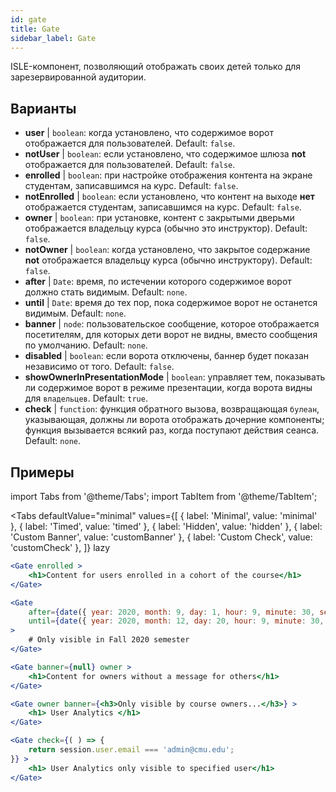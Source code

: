 ```yaml
---
id: gate 
title: Gate
sidebar_label: Gate
---
```


ISLE-компонент, позволяющий отображать своих детей только для зарезервированной аудитории.

## Варианты

* __user__ | `boolean`: когда установлено, что содержимое ворот отображается для пользователей. Default: `false`.
* __notUser__ | `boolean`: если установлено, что содержимое шлюза **not** отображается для пользователей. Default: `false`.
* __enrolled__ | `boolean`: при настройке отображения контента на экране студентам, записавшимся на курс. Default: `false`.
* __notEnrolled__ | `boolean`: если установлено, что контент на выходе **нет** отображается студентам, записавшимся на курс. Default: `false`.
* __owner__ | `boolean`: при установке, контент с закрытыми дверьми отображается владельцу курса (обычно это инструктор). Default: `false`.
* __notOwner__ | `boolean`: когда установлено, что закрытое содержание **not** отображается владельцу курса (обычно инструктору). Default: `false`.
* __after__ | `Date`: время, по истечении которого содержимое ворот должно стать видимым. Default: `none`.
* __until__ | `Date`: время до тех пор, пока содержимое ворот не останется видимым. Default: `none`.
* __banner__ | `node`: пользовательское сообщение, которое отображается посетителям, для которых дети ворот не видны, вместо сообщения по умолчанию. Default: `none`.
* __disabled__ | `boolean`: если ворота отключены, баннер будет показан независимо от того. Default: `false`.
* __showOwnerInPresentationMode__ | `boolean`: управляет тем, показывать ли содержимое ворот в режиме презентации, когда ворота видны для `владельцев`. Default: `true`.
* __check__ | `function`: функция обратного вызова, возвращающая `булеан`, указывающая, должны ли ворота отображать дочерние компоненты; функция вызывается всякий раз, когда поступают действия сеанса. Default: `none`.


## Примеры

import Tabs from '@theme/Tabs';
import TabItem from '@theme/TabItem';

<Tabs
    defaultValue="minimal"
    values={[
        { label: 'Minimal', value: 'minimal' },
        { label: 'Timed', value: 'timed' },
        { label: 'Hidden', value: 'hidden' },
        { label: 'Custom Banner', value: 'customBanner' },
        { label: 'Custom Check', value: 'customCheck' },
    ]}
    lazy
>

<TabItem value="minimal">

```jsx live
<Gate enrolled >
    <h1>Content for users enrolled in a cohort of the course</h1>
</Gate>
```

</TabItem>

<TabItem value="timed">

```jsx live
<Gate
    after={date({ year: 2020, month: 9, day: 1, hour: 9, minute: 30, second: 0, utcOffset: 4 })}
    until={date({ year: 2020, month: 12, day: 20, hour: 9, minute: 30, second: 0, utcOffset: 5 })}
>
    # Only visible in Fall 2020 semester
</Gate>
```

</TabItem>

<TabItem value="hidden">

```jsx live
<Gate banner={null} owner >
    <h1>Content for owners without a message for others</h1>
</Gate>
```

</TabItem>

<TabItem value="customBanner">

```jsx live
<Gate owner banner={<h3>Only visible by course owners...</h3>} >
    <h1> User Analytics </h1>
</Gate>
```

</TabItem>

<TabItem value="customCheck">

```jsx live
<Gate check={( ) => {
    return session.user.email === 'admin@cmu.edu';
}} >
    <h1> User Analytics only visible to specified user</h1>
</Gate>
```

</TabItem>

</Tabs>

